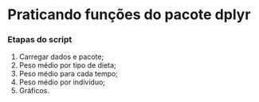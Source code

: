 # Praticando funções do pacote dplyr

### Etapas do script

1. Carregar dados e pacote;
2. Peso médio por tipo de dieta;
3. Peso médio para cada tempo;
4. Peso médio por indivíduo;
5. Gráficos.
